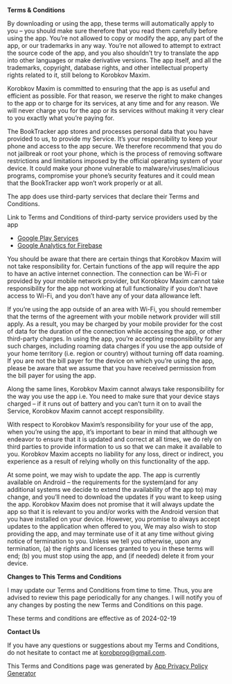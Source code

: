 **<ya-tr-span data-index="54-0" data-translated="false" data-source-lang="en" data-target-lang="ru" data-value="Terms &amp; Conditions" data-translation="Условия использования" data-ch="1" data-type="trSpan" data-selected="false">Terms & Conditions</ya-tr-span>**

<ya-tr-span data-index="55-0" data-translated="false" data-source-lang="en" data-target-lang="ru" data-value=" By downloading or using the app, these terms will automatically apply to you – you should make sure therefore that you read them carefully before using the app. " data-translation=" При загрузке или использовании приложения к вам автоматически будут применяться настоящие условия – поэтому вам следует внимательно ознакомиться с ними перед использованием приложения. " data-ch="0" data-type="trSpan" data-selected="false">By downloading or using the app, these terms will automatically apply to you – you should make sure therefore that you read them carefully before using the app.</ya-tr-span> <ya-tr-span data-index="55-1" data-translated="false" data-source-lang="en" data-target-lang="ru" data-value="You’re not allowed to copy or modify the app, any part of the app, or our trademarks in any way. " data-translation="Вам не разрешается копировать или изменять приложение, любую его часть или наши товарные знаки каким-либо образом. " data-ch="0" data-type="trSpan" data-selected="false">You’re not allowed to copy or modify the app, any part of the app, or our trademarks in any way.</ya-tr-span> <ya-tr-span data-index="55-2" data-translated="false" data-source-lang="en" data-target-lang="ru" data-value="You’re not allowed to attempt to extract the source code of the app, and you also shouldn’t try to translate the app into other languages or make derivative versions. " data-translation="Вам не разрешается пытаться извлекать исходный код приложения, и вы также не должны пытаться переводить приложение на другие языки или создавать производные версии. " data-ch="0" data-type="trSpan" data-selected="false">You’re not allowed to attempt to extract the source code of the app, and you also shouldn’t try to translate the app into other languages or make derivative versions.</ya-tr-span> <ya-tr-span data-index="55-3" data-translated="false" data-source-lang="en" data-target-lang="ru" data-value="The app itself, and all the trademarks, copyright, database rights, and other intellectual property rights related to it, still belong to Korobkov Maxim. " data-translation="Само приложение и все торговые марки, авторские права, права на базы данных и другие права интеллектуальной собственности, связанные с ним, по-прежнему принадлежат Коробкову Максиму. " data-ch="0" data-type="trSpan">The app itself, and all the trademarks, copyright, database rights, and other intellectual property rights related to it, still belong to Korobkov Maxim.</ya-tr-span>

<ya-tr-span data-index="56-0" data-translated="false" data-source-lang="en" data-target-lang="ru" data-value=" Korobkov Maxim is committed to ensuring that the app is as useful and efficient as possible. " data-translation=" Коробков Максим стремится к тому, чтобы приложение было максимально полезным и эффективным. " data-ch="0" data-type="trSpan">Korobkov Maxim is committed to ensuring that the app is as useful and efficient as possible.</ya-tr-span> <ya-tr-span data-index="56-1" data-translated="false" data-source-lang="en" data-target-lang="ru" data-value="For that reason, we reserve the right to make changes to the app or to charge for its services, at any time and for any reason. " data-translation="По этой причине мы оставляем за собой право вносить изменения в приложение или взимать плату за его услуги в любое время и по любой причине. " data-ch="0" data-type="trSpan">For that reason, we reserve the right to make changes to the app or to charge for its services, at any time and for any reason.</ya-tr-span> <ya-tr-span data-index="56-2" data-translated="false" data-source-lang="en" data-target-lang="ru" data-value="We will never charge you for the app or its services without making it very clear to you exactly what you’re paying for. " data-translation="Мы никогда не будем взимать с вас плату за приложение или его услуги, не разъяснив вам, за что именно вы платите. " data-ch="0" data-type="trSpan">We will never charge you for the app or its services without making it very clear to you exactly what you’re paying for.</ya-tr-span>

<ya-tr-span data-index="57-0" data-translated="false" data-source-lang="en" data-target-lang="ru" data-value=" The BookTracker app stores and processes personal data that you have provided to us, to provide my Service. " data-translation=" Приложение BookTracker хранит и обрабатывает персональные данные, которые вы нам предоставили, для предоставления моих услуг. " data-ch="0" data-type="trSpan">The BookTracker app stores and processes personal data that you have provided to us, to provide my Service.</ya-tr-span> <ya-tr-span data-index="57-1" data-translated="false" data-source-lang="en" data-target-lang="ru" data-value="It’s your responsibility to keep your phone and access to the app secure. " data-translation="Вы несете ответственность за безопасность своего телефона и доступа к приложению. " data-ch="0" data-type="trSpan">It’s your responsibility to keep your phone and access to the app secure.</ya-tr-span> <ya-tr-span data-index="57-2" data-translated="false" data-source-lang="en" data-target-lang="ru" data-value="We therefore recommend that you do not jailbreak or root your phone, which is the process of removing software restrictions and limitations imposed by the official operating system of your device. " data-translation="Поэтому мы рекомендуем вам не делать джейлбрейк или рутинг вашего телефона, который представляет собой процесс удаления программных ограничений, налагаемых официальной операционной системой вашего устройства. " data-ch="0" data-type="trSpan">We therefore recommend that you do not jailbreak or root your phone, which is the process of removing software restrictions and limitations imposed by the official operating system of your device.</ya-tr-span> <ya-tr-span data-index="57-3" data-translated="false" data-source-lang="en" data-target-lang="ru" data-value="It could make your phone vulnerable to malware/viruses/malicious programs, compromise your phone’s security features and it could mean that the BookTracker app won’t work properly or at all. " data-translation="Это может сделать ваш телефон уязвимым для вредоносных программ, поставить под угрозу функции безопасности вашего телефона и может означать, что приложение BookTracker не будет работать должным образом или вообще не будет работать. " data-ch="0" data-type="trSpan">It could make your phone vulnerable to malware/viruses/malicious programs, compromise your phone’s security features and it could mean that the BookTracker app won’t work properly or at all.</ya-tr-span>

<ya-tr-span data-index="58-0" data-translated="false" data-source-lang="en" data-target-lang="ru" data-value=" The app does use third-party services that declare their Terms and Conditions. " data-translation=" Приложение действительно использует сторонние сервисы, которые декларируют свои Условия. " data-ch="0" data-type="trSpan">The app does use third-party services that declare their Terms and Conditions.</ya-tr-span>

<ya-tr-span data-index="59-0" data-translated="false" data-source-lang="en" data-target-lang="ru" data-value=" Link to Terms and Conditions of third-party service providers used by the app " data-translation=" Ссылка на Условия сторонних поставщиков услуг, используемых приложением " data-ch="0" data-type="trSpan">Link to Terms and Conditions of third-party service providers used by the app</ya-tr-span>

- [<ya-tr-span data-index="60-0" data-translated="false" data-source-lang="en" data-target-lang="ru" data-value="Google Play Services" data-translation="Сервисы Google Play" data-ch="0" data-type="trSpan">Google Play Services</ya-tr-span>](https://policies.google.com/terms)
- [<ya-tr-span data-index="61-0" data-translated="false" data-source-lang="en" data-target-lang="ru" data-value="Google Analytics for Firebase" data-translation="Google Analytics для Firebase" data-ch="0" data-type="trSpan">Google Analytics for Firebase</ya-tr-span>](https://www.google.com/analytics/terms/)

<ya-tr-span data-index="62-0" data-translated="false" data-source-lang="en" data-target-lang="ru" data-value=" You should be aware that there are certain things that Korobkov Maxim will not take responsibility for. " data-translation=" Вы должны знать, что есть определенные вещи, за которые Коробков Максим не несет ответственности. " data-ch="0" data-type="trSpan">You should be aware that there are certain things that Korobkov Maxim will not take responsibility for.</ya-tr-span> <ya-tr-span data-index="62-1" data-translated="false" data-source-lang="en" data-target-lang="ru" data-value="Certain functions of the app will require the app to have an active internet connection. " data-translation="Для определенных функций приложения потребуется активное подключение к Интернету. " data-ch="0" data-type="trSpan">Certain functions of the app will require the app to have an active internet connection.</ya-tr-span> <ya-tr-span data-index="62-2" data-translated="false" data-source-lang="en" data-target-lang="ru" data-value="The connection can be Wi-Fi or provided by your mobile network provider, but Korobkov Maxim cannot take responsibility for the app not working at full functionality if you don’t have access to Wi-Fi, and you don’t have any of your data allowance left. " data-translation="Подключение может осуществляться по Wi-Fi или предоставляться вашим оператором мобильной связи, но Коробков Максим не может нести ответственность за то, что приложение работает не в полную силу, если у вас нет доступа к Wi-Fi и у вас не осталось никаких данных. " data-ch="0" data-type="trSpan">The connection can be Wi-Fi or provided by your mobile network provider, but Korobkov Maxim cannot take responsibility for the app not working at full functionality if you don’t have access to Wi-Fi, and you don’t have any of your data allowance left.</ya-tr-span>

<ya-tr-span data-index="63-0" data-translated="false" data-source-lang="en" data-target-lang="ru" data-value=" If you’re using the app outside of an area with Wi-Fi, you should remember that the terms of the agreement with your mobile network provider will still apply. " data-translation=" Если вы используете приложение за пределами зоны действия Wi-Fi, вам следует помнить, что условия соглашения с вашим оператором мобильной связи по-прежнему будут действовать. " data-ch="0" data-type="trSpan">If you’re using the app outside of an area with Wi-Fi, you should remember that the terms of the agreement with your mobile network provider will still apply.</ya-tr-span> <ya-tr-span data-index="63-1" data-translated="false" data-source-lang="en" data-target-lang="ru" data-value="As a result, you may be charged by your mobile provider for the cost of data for the duration of the connection while accessing the app, or other third-party charges. " data-translation="В результате ваш оператор мобильной связи может взимать с вас плату за передачу данных в течение всего времени подключения при доступе к приложению или другие сборы сторонних производителей. " data-ch="0" data-type="trSpan" data-selected="false">As a result, you may be charged by your mobile provider for the cost of data for the duration of the connection while accessing the app, or other third-party charges.</ya-tr-span> <ya-tr-span data-index="63-2" data-translated="false" data-source-lang="en" data-target-lang="ru" data-value="In using the app, you’re accepting responsibility for any such charges, including roaming data charges if you use the app outside of your home territory (i.e. region or country) without turning off data roaming. " data-translation="Используя приложение, вы принимаете на себя ответственность за любые подобные сборы, включая плату за передачу данных в роуминге, если вы используете приложение за пределами своей домашней территории (т.Е. Региона или страны) без отключения передачи данных в роуминге. " data-ch="0" data-type="trSpan" data-selected="false">In using the app, you’re accepting responsibility for any such charges, including roaming data charges if you use the app outside of your home territory (i.e. region or country) without turning off data roaming.</ya-tr-span> <ya-tr-span data-index="63-3" data-translated="false" data-source-lang="en" data-target-lang="ru" data-value="If you are not the bill payer for the device on which you’re using the app, please be aware that we assume that you have received permission from the bill payer for using the app. " data-translation="Если вы не являетесь плательщиком счетов за устройство, на котором используете приложение, пожалуйста, имейте в виду, что мы предполагаем, что вы получили разрешение от плательщика счетов на использование приложения. " data-ch="0" data-type="trSpan">If you are not the bill payer for the device on which you’re using the app, please be aware that we assume that you have received permission from the bill payer for using the app.</ya-tr-span>

<ya-tr-span data-index="64-0" data-translated="false" data-source-lang="en" data-target-lang="ru" data-value=" Along the same lines, Korobkov Maxim cannot always take responsibility for the way you use the app i.e. You need to make sure that your device stays charged – if it runs out of battery and you can’t turn it on to avail the Service, Korobkov Maxim cannot accept responsibility. " data-translation=" Точно так же Коробков Максим не всегда может нести ответственность за то, как вы используете приложение, т. Е. вам необходимо убедиться, что ваше устройство остается заряженным – если у него разрядится аккумулятор, и вы не сможете включить его, чтобы воспользоваться Услугой, Коробков Максим не может принять на себя ответственность. " data-ch="0" data-type="trSpan">Along the same lines, Korobkov Maxim cannot always take responsibility for the way you use the app i.e. You need to make sure that your device stays charged – if it runs out of battery and you can’t turn it on to avail the Service, Korobkov Maxim cannot accept responsibility.</ya-tr-span>

<ya-tr-span data-index="65-0" data-translated="false" data-source-lang="en" data-target-lang="ru" data-value=" With respect to Korobkov Maxim’s responsibility for your use of the app, when you’re using the app, it’s important to bear in mind that although we endeavor to ensure that it is updated and correct at all times, we do rely on third parties to provide information to us so that we can make it available to you. " data-translation=" Что касается ответственности Коробкова Максима за использование вами приложения, когда вы используете приложение, важно иметь в виду, что, хотя мы стремимся обеспечить его постоянное обновление и корректность, мы полагаемся на третьих лиц в предоставлении нам информации, чтобы мы могли сделать ее доступной для вас. " data-ch="0" data-type="trSpan">With respect to Korobkov Maxim’s responsibility for your use of the app, when you’re using the app, it’s important to bear in mind that although we endeavor to ensure that it is updated and correct at all times, we do rely on third parties to provide information to us so that we can make it available to you.</ya-tr-span> <ya-tr-span data-index="65-1" data-translated="false" data-source-lang="en" data-target-lang="ru" data-value="Korobkov Maxim accepts no liability for any loss, direct or indirect, you experience as a result of relying wholly on this functionality of the app. " data-translation="Коробков Максим не несет никакой ответственности за любые убытки, прямые или косвенные, которые вы понесете в результате того, что полностью полагаетесь на эту функциональность приложения. " data-ch="0" data-type="trSpan">Korobkov Maxim accepts no liability for any loss, direct or indirect, you experience as a result of relying wholly on this functionality of the app.</ya-tr-span>

<ya-tr-span data-index="66-0" data-translated="false" data-source-lang="en" data-target-lang="ru" data-value=" At some point, we may wish to update the app. " data-translation=" В какой-то момент мы, возможно, захотим обновить приложение. " data-ch="0" data-type="trSpan">At some point, we may wish to update the app.</ya-tr-span> <ya-tr-span data-index="66-1" data-translated="false" data-source-lang="en" data-target-lang="ru" data-value="The app is currently available on Android – the requirements for the system(and for any additional systems we decide to extend the availability of the app to) may change, and you’ll need to download the updates if you want to keep using the app. " data-translation="В настоящее время приложение доступно на Android – требования к системе (и к любым дополнительным системам, на которые мы решим продлить доступность приложения) могут измениться, и вам необходимо будет загрузить обновления, если вы хотите продолжать использовать приложение. " data-ch="0" data-type="trSpan">The app is currently available on Android – the requirements for the system(and for any additional systems we decide to extend the availability of the app to) may change, and you’ll need to download the updates if you want to keep using the app.</ya-tr-span> <ya-tr-span data-index="66-2" data-translated="false" data-source-lang="en" data-target-lang="ru" data-value="Korobkov Maxim does not promise that it will always update the app so that it is relevant to you and/or works with the Android version that you have installed on your device. " data-translation="Коробков Максим не обещает, что всегда будет обновлять приложение, чтобы оно было актуально для вас и / или работало с версией Android, установленной вами на вашем устройстве. " data-ch="0" data-type="trSpan">Korobkov Maxim does not promise that it will always update the app so that it is relevant to you and/or works with the Android version that you have installed on your device.</ya-tr-span> <ya-tr-span data-index="66-3" data-translated="false" data-source-lang="en" data-target-lang="ru" data-value="However, you promise to always accept updates to the application when offered to you, We may also wish to stop providing the app, and may terminate use of it at any time without giving notice of termination to you. " data-translation="Однако вы обещаете всегда принимать обновления приложения, когда они вам предлагаются, мы также можем пожелать прекратить предоставление приложения и можем прекратить его использование в любое время без направления вам уведомления о прекращении. " data-ch="0" data-type="trSpan">However, you promise to always accept updates to the application when offered to you, We may also wish to stop providing the app, and may terminate use of it at any time without giving notice of termination to you.</ya-tr-span> <ya-tr-span data-index="66-4" data-translated="false" data-source-lang="en" data-target-lang="ru" data-value="Unless we tell you otherwise, upon any termination, (a) the rights and licenses granted to you in these terms will end; (b) you must stop using the app, and (if needed) delete it from your device. " data-translation="Если мы не сообщим вам иное, при любом прекращении действия (а) прекращаются права и лицензии, предоставленные вам в соответствии с настоящими условиями; (б) вы должны прекратить использование приложения и (при необходимости) удалить его со своего устройства. " data-ch="0" data-type="trSpan">Unless we tell you otherwise, upon any termination, (a) the rights and licenses granted to you in these terms will end; (b) you must stop using the app, and (if needed) delete it from your device.</ya-tr-span>

**<ya-tr-span data-index="69-0" data-translated="false" data-source-lang="en" data-target-lang="ru" data-value="Changes to This Terms and Conditions" data-translation="Изменения в Настоящих Правилах и условиях" data-ch="0" data-type="trSpan">Changes to This Terms and Conditions</ya-tr-span>**

<ya-tr-span data-index="70-0" data-translated="false" data-source-lang="en" data-target-lang="ru" data-value=" I may update our Terms and Conditions from time to time. " data-translation=" Я могу время от времени обновлять наши Условия. " data-ch="0" data-type="trSpan">I may update our Terms and Conditions from time to time.</ya-tr-span> <ya-tr-span data-index="70-1" data-translated="false" data-source-lang="en" data-target-lang="ru" data-value="Thus, you are advised to review this page periodically for any changes. " data-translation="Таким образом, вам рекомендуется периодически просматривать эту страницу на предмет любых изменений. " data-ch="0" data-type="trSpan">Thus, you are advised to review this page periodically for any changes.</ya-tr-span> <ya-tr-span data-index="70-2" data-translated="false" data-source-lang="en" data-target-lang="ru" data-value="I will notify you of any changes by posting the new Terms and Conditions on this page. " data-translation="Я уведомлю вас о любых изменениях, разместив новые Условия на этой странице. " data-ch="0" data-type="trSpan">I will notify you of any changes by posting the new Terms and Conditions on this page.</ya-tr-span>

<ya-tr-span data-index="71-0" data-translated="false" data-source-lang="en" data-target-lang="ru" data-value=" These terms and conditions are effective as of 2024-02-19 " data-translation=" Настоящие правила и условия вступают в силу с 2024-02-19 " data-ch="0" data-type="trSpan">These terms and conditions are effective as of 2024-02-19</ya-tr-span>

**<ya-tr-span data-index="72-0" data-translated="false" data-source-lang="en" data-target-lang="ru" data-value="Contact Us" data-translation="Связаться с нами" data-ch="0" data-type="trSpan">Contact Us</ya-tr-span>**

<ya-tr-span data-index="73-0" data-translated="false" data-source-lang="en" data-target-lang="ru" data-value=" If you have any questions or suggestions about my Terms and Conditions, do not hesitate to contact me at korobprog@gmail.com. " data-translation=" Если у вас есть какие-либо вопросы или предложения по поводу моих Условий, не стесняйтесь обращаться ко мне по адресу korobprog@gmail.com. " data-ch="0" data-type="trSpan">If you have any questions or suggestions about my Terms and Conditions, do not hesitate to contact me at korobprog@gmail.com.</ya-tr-span>

<ya-tr-span data-index="74-0" data-translated="false" data-source-lang="en" data-target-lang="ru" data-value="This Terms and Conditions page was generated by " data-translation="Эта страница Правил и условий была сгенерирована " data-ch="0" data-type="trSpan">This Terms and Conditions page was generated by</ya-tr-span> [<ya-tr-span data-index="74-0" data-translated="false" data-source-lang="en" data-target-lang="ru" data-value="App Privacy Policy Generator" data-translation="Генератором политики конфиденциальности приложения" data-ch="0" data-type="trSpan">App Privacy Policy Generator</ya-tr-span>](https://app-privacy-policy-generator.nisrulz.com/)
